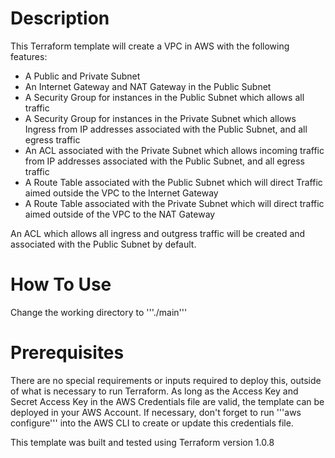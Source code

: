 # **Description**

This Terraform template will create a VPC in AWS with the following features:
- A Public and Private Subnet
- An Internet Gateway and NAT Gateway in the Public Subnet
- A Security Group for instances in the Public Subnet which allows all traffic
- A Security Group for instances in the Private Subnet which allows Ingress from IP addresses associated with the Public Subnet, and all egress traffic
- An ACL associated with the Private Subnet which allows incoming traffic from IP addresses associated with the Public Subnet, and all egress traffic
- A Route Table associated with the Public Subnet which will direct Traffic aimed outside the VPC to the Internet Gateway
- A Route Table associated with the Private Subnet which will direct traffic aimed outside of the VPC to the NAT Gateway

An ACL which allows all ingress and outgress traffic will be created and associated with the Public Subnet by default.


# **How To Use**
Change the working directory to '''./main'''


# **Prerequisites**

There are no special requirements or inputs required to deploy this, outside of what is necessary to run Terraform. As long as the Access Key and Secret Access Key in the AWS Credentials file are valid, the template can be deployed in your AWS Account. If necessary, don't forget to run '''aws configure''' into the AWS CLI to create or update this credentials file. 

This template was built and tested using Terraform version 1.0.8